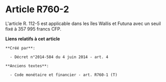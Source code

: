 # Article R760-2

L'article R. 112-5 est applicable dans les îles Wallis et Futuna avec un seuil fixé à 357 995 francs CFP.

**Liens relatifs à cet article**

	**Créé par**:

	  - Décret n°2014-584 du 4 juin 2014 - art. 4

	**Anciens textes**:

	  - Code monétaire et financier - art. R760-1 (T)
